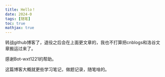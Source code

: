 ```yaml
---
title: Hello！
date: 2024-0
tags: [随笔]
toc: true
mathjax: true
---
```

转战github博客了，退役之后会在上面更文章的，我也不打算把cnblogs和洛谷文章搬运过来了。

感谢Bot-wxt1221的帮助。

这篇博客大概就更些学习笔记，做题记录，随笔啥的。

